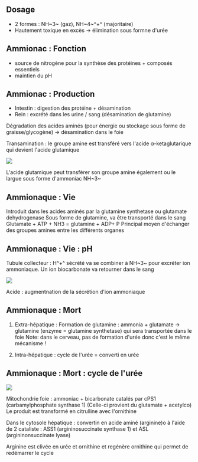 ## Dosage

-   2 formes : NH~3~ (gaz), NH~4~^+^ (majoritaire)
-   Hautement toxique en excès -\> élimination sous formne d\'urée

## Ammionac : Fonction

-   source de nitrogène pour la synthèse des protéines + composés
    essentiels
-   maintien du pH

## Ammionac : Production

-   Intestin : digestion des protéine + désamination
-   Rein : excrété dans les urine / sang (désamination de glutamine)

Dégradation des acides aminés (pour énergie ou stockage sous forme de
graisse/glycogène) -\> désamination dans le foie

Transamination : le groupe amine est transféré vers l\'acide
α-ketaglutarique qui devient l\'acide glutamique

![](../images/biochimie/transamination.png)

L\'acide glutamique peut transférer son groupe amine également ou le
largue sous forme d\'ammoniac NH~3~

## Ammionaque : Vie

Introduit dans les acides aminés par la glutamine synthetase ou
glutamate dehydrogenase Sous forme de glutamine, va être transporté dans
le sang Glutamate + ATP + NH3 = glutamine + ADP+ P Principal moyen
d\'échanger des groupes amines entre les différents organes

## Ammionaque : Vie : pH

Tubule collecteur : H^+^ sécrété va se combiner à NH~3~ pour excréter
ion ammoniaque. Un ion biocarbonate va retourner dans le sang

![](../images/biochimie/tampon-ammoniaque.png)

Acide : augmentnation de la sécrétion d\'ion ammoniaque

## Ammionaque : Mort

1.  Extra-hépatique : Formation de glutamine : ammonia + glutamate -\>
    glutamine (enzyme = glutamine synthetase) qui sera transportée dans
    le foie Note: dans le cerveau, pas de formation d\'urée donc c\'est
    le même mécanisme !

2.  Intra-hépatique : cycle de l\'urée = converti en urée

## Ammionaque : Mort : cycle de l\'urée

![](../images/biochimie/cycle-uree.png)

Mitochondrie foie : ammoniac + bicarbonate catalés par cPS1
(carbamylphosphate synthase 1) (Celle-ci provient du glutamate +
acetylco) Le produit est transformé en citrulline avec l\'ornithine

Dans le cytosole hépatique : convertin en acide aminé (arginine)o à
l\'aide de 2 cataliste : ASS1 (argininosuccinate synthase 1) et ASL
(argininonsuccinate lyase)

Arginine est clivée en urée et ornithine et regénère ornithine qui
permet de redémarrer le cycle

